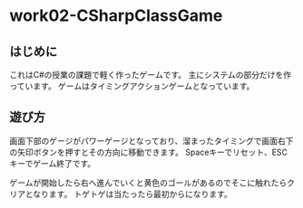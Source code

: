 # work02-CSharpClassGame
## はじめに
これはC#の授業の課題で軽く作ったゲームです。
主にシステムの部分だけを作っています。
ゲームはタイミングアクションゲームとなっています。

## 遊び方
画面下部のゲージがパワーゲージとなっており、溜まったタイミングで画面右下の矢印ボタンを押すとその方向に移動できます。
Spaceキーでリセット、ESCキーでゲーム終了です。

ゲームが開始したら右へ進んでいくと黄色のゴールがあるのでそこに触れたらクリアとなります。
トゲトゲは当たったら最初からになります。
